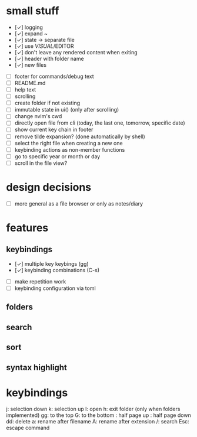 
# small stuff
* [✓] logging
* [✓] expand ~
* [✓] state -> separate file
* [✓] use $VISUAL/$EDITOR
* [✓] don't leave any rendered content when exiting
* [✓] header with folder name
* [✓] new files
* [ ] footer for commands/debug text
* [ ] README.md
* [ ] help text
* [ ] scrolling
* [ ] create folder if not existing
* [ ] immutable state in ui() (only after scrolling)
* [ ] change nvim's cwd
* [ ] directly open file from cli (today, the last one, tomorrow, specific date)
* [ ] show current key chain in footer
* [ ] remove tilde expansion? (done automatically by shell)
* [ ] select the right file when creating a new one
* [ ] keybinding actions as non-member functions
* [ ] go to specific year or month or day
* [ ] scroll in the file view?

# design decisions
* [ ] more general as a file browser or only as notes/diary

# features

## keybindings
* [✓] multiple key keybings (gg)
* [✓] keybinding combinations (C-s)
* [ ] make repetition work
* [ ] keybinding configuration via toml

## folders

## search

## sort

## syntax highlight

# keybindings

<num>j: selection down
<num>k: selection up
l: open
h: exit folder (only when folders implemented)
gg: to the top
G: to the bottom
<C-u>: half page up
<C-d>: half page down
dd: delete
a: rename after filename
A: rename after extension
/: search
Esc: escape command


